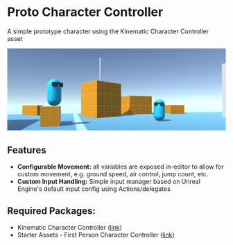 # Proto Character Controller
A simple prototype character using the Kinematic Character Controller asset

![banner](./docs/banner.png)

## Features

- **Configurable Movement:** all variables are exposed in-editor to allow for custom movement, e.g. ground speed, air control, jump count, etc.
- **Custom Input Handling:** Simple input manager based on Unreal Engine's default input config using Actions/delegates

## Required Packages:
- Kinematic Character Controller ([link](https://assetstore.unity.com/packages/tools/physics/kinematic-character-controller-99131))
- Starter Assets - First Person Character Controller ([link](https://assetstore.unity.com/packages/essentials/starter-assets-first-person-character-controller-196525))